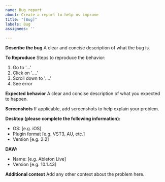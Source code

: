 ```yaml
---
name: Bug report
about: Create a report to help us improve
title: "[Bug]"
labels: Bug
assignees: ''

---
```


**Describe the bug**
A clear and concise description of what the bug is.

**To Reproduce**
Steps to reproduce the behavior:
1. Go to '...'
2. Click on '....'
3. Scroll down to '....'
4. See error

**Expected behavior**
A clear and concise description of what you expected to happen.

**Screenshots**
If applicable, add screenshots to help explain your problem.

**Desktop (please complete the following information):**
 - OS: [e.g. iOS]
 - Plugin format [e.g. VST3, AU, etc.]
 - Version [e.g. 2.2]

**DAW:**
 - Name: [e.g. Ableton Live]
 - Version [e.g. 10.1.43]

**Additional context**
Add any other context about the problem here.
